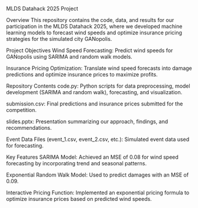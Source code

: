 MLDS Datahack 2025 Project

Overview
This repository contains the code, data, and results for our participation in the MLDS Datahack 2025, where we developed machine learning models to forecast wind speeds and optimize insurance pricing strategies for the simulated city GANopolis.

Project Objectives
Wind Speed Forecasting: Predict wind speeds for GANopolis using SARIMA and random walk models.

Insurance Pricing Optimization: Translate wind speed forecasts into damage predictions and optimize insurance prices to maximize profits.

Repository Contents
code.py: Python scripts for data preprocessing, model development (SARIMA and random walk), forecasting, and visualization.

submission.csv: Final predictions and insurance prices submitted for the competition.

slides.pptx: Presentation summarizing our approach, findings, and recommendations.

Event Data Files (event_1.csv, event_2.csv, etc.): Simulated event data used for forecasting.

Key Features
SARIMA Model: Achieved an MSE of 0.08 for wind speed forecasting by incorporating trend and seasonal patterns.

Exponential Random Walk Model: Used to predict damages with an MSE of 0.09.

Interactive Pricing Function: Implemented an exponential pricing formula to optimize insurance prices based on predicted wind speeds.
